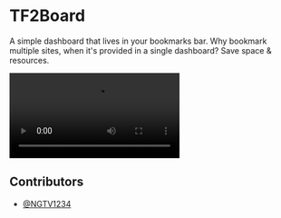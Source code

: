 # TF2Board

A simple dashboard that lives in your bookmarks bar. Why bookmark multiple sites, when it's provided in a single dashboard? Save space & resources.

![Watch the video](https://raw.githubusercontent.com/NGTV1234/tf2board/main/.../demo.mov)

## Contributors

- [@NGTV1234](https://www.github.com/NGTV1234)
